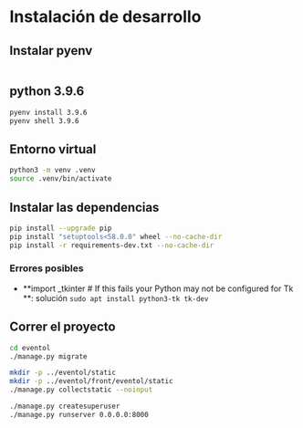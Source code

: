 # Instalación de desarrollo

## Instalar pyenv

```bash
```

## python 3.9.6

```bash
pyenv install 3.9.6
pyenv shell 3.9.6
```

## Entorno virtual

```bash
python3 -m venv .venv
source .venv/bin/activate
```

## Instalar las dependencias

```bash
pip install --upgrade pip
pip install "setuptools<58.0.0" wheel --no-cache-dir
pip install -r requirements-dev.txt --no-cache-dir
```

### Errores posibles

- **import _tkinter # If this fails your Python may not be configured for Tk	**: solución `sudo apt install python3-tk tk-dev`

## Correr el proyecto

```bash
cd eventol
./manage.py migrate

mkdir -p ../eventol/static
mkdir -p ../eventol/front/eventol/static
./manage.py collectstatic --noinput

./manage.py createsuperuser
./manage.py runserver 0.0.0.0:8000
```
